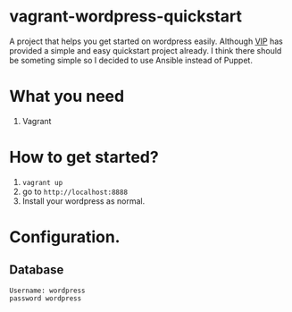 vagrant-wordpress-quickstart
============================

A project that helps you get started on wordpress easily. Although <a href="https://github.com/Automattic/vip-quickstart">VIP</a> has provided a simple and easy
quickstart project already. I think there should be someting simple so I decided to use Ansible instead of Puppet.


# What you need
1. Vagrant

# How to get started?
1. `vagrant up`
2. go to `http://localhost:8888`
3. Install your wordpress as normal.

# Configuration.

## Database
```
Username: wordpress
password wordpress

```
